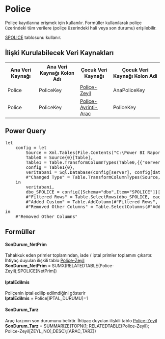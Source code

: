 <h1>Police</h1>
Poliçe kayıtlarına erişmek için kullanılır. Formüller kullanılarak poliçe üzerindeki tüm verilere (poliçe üzerindeki hali veya son durumu) erişilebilir.

<a href="../Tablolar/SPOLICE.md">SPOLICE</a> tablosunu kullanır.

<h2>İlişki Kurulabilecek Veri Kaynakları</h2>
<table>
<tr>
<th>Ana Veri Kaynağı</th>
<th>Ana Veri Kaynağı Kolon Adı</th>
<th>Çocuk Veri Kaynağı</th>
<th>Çocuk Veri Kaynağı Kolon Adi</th>
</tr>
<tr>
<td>Police</td>
<td>PoliceKey</td>
<td><a href="../VeriKaynaklari/Police-Zeyil.md">Police-Zeyil</a></td>
<td>AnaPoliceKey</td>
</tr>
<tr>
<td>Police</td>
<td>PoliceKey</td>
<td><a href="../VeriKaynaklari/Police_TrafikKaskoAyrinti.md">Police-Ayrinti-Arac</a></td>
<td>PoliceKey</td>
</tr>
</table>


<h2>Power Query</h2>
<pre>
let
    config = let
        Source = Xml.Tables(File.Contents("C:\Power BI Raporlar\config.xml")),
        Table0 = Source{0}[Table],
        Table1 = Table.TransformColumnTypes(Table0,{{"server", type text}, {"database", type text}}),
        config = Table1{0},
        veritabani = Sql.Database(config[server], config[database]),
        #"Changed Type" = Table.TransformColumnTypes(Source,{{"server", type text}, {"database", type text}})
    in
        veritabani,
        dbo_SPOLICE = config{[Schema="dbo",Item="SPOLICE"]}[Data],
        #"Filtered Rows" = Table.SelectRows(dbo_SPOLICE, each ([IPT_KAYIT] = "I" or [IPT_KAYIT] = "K") and ([ZEYL_NO] = "   ")),
        #"Added Custom" = Table.AddColumn(#"Filtered Rows", "PoliceKey", each [ACENTA]&"_"&[BRANS]&"_"&[POLICE_NO]&"_"&[TECDIT_NO]&"_"&[ZEYL_NO]),
        #"Removed Other Columns" = Table.SelectColumns(#"Added Custom",{"YIL", "ACENTA", "BRANS", "POLICE_NO", "ZEYLKOD2", "ZEYL_KODU", "ZEYL_NO", "TECDIT_NO", "IPT_KAYIT", "BAS_TAR", "BIT_TAR", "TANZIM_TAR", "UW_YEAR", "TANZIM_YER", "KISI_SAYI", "PRIM", "TARIFE_BAS", "ACE_BOLGE_KODU", "IPTAL_DURUMU", "IPTAL_TARIHI", "ORTAK_NO", "ARAC_TARZ"})
in
    #"Removed Other Columns"
</pre>

<h2>Formüller</h2>

<h4>SonDurum_NetPrim</h4>
Tahakkuk eden primler toplamından, iade / iptal primler toplamını çıkartır. İhtiyaç duyulan ilişkili tablo <a href="../VeriKaynaklari/Police-Zeyil.md">Police-Zeyil</a><br>
<b>SonDurum_NetPrim</b> = SUMX(RELATEDTABLE(Police-Zeyil);SPOLICE[NetPrim])


<h4>IptalEdilmis</h4>
Poliçenin iptal edilip edilmdiğini gösterir<br>
<b>IptalEdilmis</b> = Police[IPTAL_DURUMU]=1


<h4>SonDurum_Tarz</h4>
Araç tarzının son durumunu belirtir. İhtiyaç duyulan ilişkili tablo <a href="../VeriKaynaklari/Police-Zeyil.md">Police-Zeyil</a>
<br>
<b>SonDurum_Tarz</b> = SUMMARIZE(TOPN(1; RELATEDTABLE(Police-Zeyil); Police-Zeyil[ZEYL_NO];DESC);[ARAC_TARZ])
